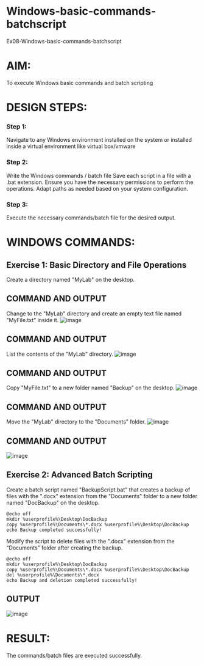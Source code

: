 # Windows-basic-commands-batchscript
Ex08-Windows-basic-commands-batchscript

# AIM:
To execute Windows basic commands and batch scripting

# DESIGN STEPS:

### Step 1:

Navigate to any Windows environment installed on the system or installed inside a virtual environment like virtual box/vmware 

### Step 2:

Write the Windows commands / batch file
Save each script in a file with a .bat extension.
Ensure you have the necessary permissions to perform the operations.
Adapt paths as needed based on your system configuration.
### Step 3:

Execute the necessary commands/batch file for the desired output. 




# WINDOWS COMMANDS:
## Exercise 1: Basic Directory and File Operations
Create a directory named "MyLab" on the desktop.


## COMMAND AND OUTPUT

Change to the "MyLab" directory and create an empty text file named "MyFile.txt" inside it.
![image](https://github.com/VasanthiSivasankar/Windows-basic-commands-batchscript/assets/161431945/ec22b70e-55e1-44c4-9190-334de365a785)


## COMMAND AND OUTPUT

List the contents of the "MyLab" directory.
![image](https://github.com/VasanthiSivasankar/Windows-basic-commands-batchscript/assets/161431945/2ecbb1da-0080-499d-82a9-02219862125a)


## COMMAND AND OUTPUT

Copy "MyFile.txt" to a new folder named "Backup" on the desktop.
![image](https://github.com/VasanthiSivasankar/Windows-basic-commands-batchscript/assets/161431945/48225300-32a9-4c38-8618-9130423d708b)

## COMMAND AND OUTPUT

Move the "MyLab" directory to the "Documents" folder.
![image](https://github.com/VasanthiSivasankar/Windows-basic-commands-batchscript/assets/161431945/e488feb9-32e0-4197-9408-1986f983ebb7)


## COMMAND AND OUTPUT

![image](https://github.com/VasanthiSivasankar/Windows-basic-commands-batchscript/assets/161431945/03a81962-4b65-4e15-b8a0-b8e622ffd639)

## Exercise 2: Advanced Batch Scripting
Create a batch script named "BackupScript.bat" that creates a backup of files with the ".docx" extension from the "Documents" folder to a new folder named "DocBackup" on the desktop.
```
@echo off
mkdir %userprofile%\Desktop\DocBackup
copy %userprofile%\Documents\*.docx %userprofile%\Desktop\DocBackup
echo Backup completed successfully!
```
Modify the script to delete files with the ".docx" extension from the "Documents" folder after creating the backup.
```
@echo off
mkdir %userprofile%\Desktop\DocBackup
copy %userprofile%\Documents\*.docx %userprofile%\Desktop\DocBackup
del %userprofile%\Documents\*.docx
echo Backup and deletion completed successfully!
```







## OUTPUT


![image](https://github.com/VasanthiSivasankar/Windows-basic-commands-batchscript/assets/161431945/924098bd-8ea7-43be-8128-c89b19d220b8)



# RESULT:
The commands/batch files are executed successfully.

